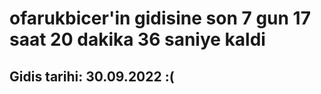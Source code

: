 # ofarukbicer'in gidisine son 7 gun 17 saat 20 dakika 36 saniye kaldi

## Gidis tarihi: 30.09.2022 :(
